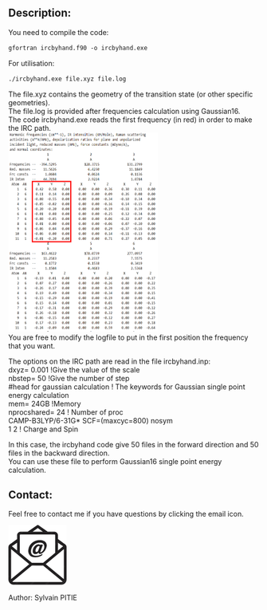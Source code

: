 ## Description:
You need to compile the code:
```markdown
gfortran ircbyhand.f90 -o ircbyhand.exe
```
For utilisation:
```markdown
./ircbyhand.exe file.xyz file.log
```
The file.xyz contains the geometry of the transition state (or other specific geometries).<br />
The file.log is provided after frequencies calculation using Gaussian16. <br />
The code ircbyhand.exe reads the first frequency (in red) in order to make the IRC path.<br />
<img src="freq_ts.png" width="300" height="400" /><br />
You are free to modify the logfile to put in the first position the frequency that you want.<br />

The options on the IRC path are read in the file ircbyhand.inp:<br /> 
dxyz= 0.001 !Give the value of the scale <br />
nbstep= 50 !Give the number of step <br />
#head for gaussian calculation ! The keywords for Gaussian single point energy calculation <br />
mem= 24GB !Memory <br />
nprocshared= 24 ! Number of proc <br />
CAMP-B3LYP/6-31G* SCF=(maxcyc=800) nosym <br />
1 2 ! Charge and Spin <br />

In this case, the ircbyhand code give 50 files in the forward direction and 50 files in the backward direction.<br />
You can use these file to perform Gaussian16 single point energy calculation.<br />


## Contact:

Feel free to contact me if you have questions by clicking the email icon.

[![email](icone_email.png)](mailto:sylvain.pitie@u-paris.fr)

Author: Sylvain PITIE
